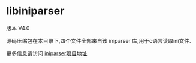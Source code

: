 # libiniparser

版本 V4.0

源码压缩包在本目录下,四个文件全部来自该 iniparser 库,用于c语言读取ini文件.

更多信息请访问 [iniparser项目地址](https://github.com/ndevilla/iniparser)
